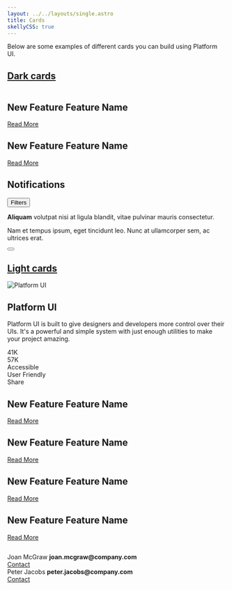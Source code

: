 ```yaml
---
layout: ../../layouts/single.astro
title: Cards
skellyCSS: true
---
```


Below are some examples of different cards you can build using Platform UI.

## [Dark cards](#dark-cards)

<div class="block-container tablet-up-2 lg-tablet-up-3 laptop-up-4 blocks p-2 cards" style="--skelly-color: var(--light-mid);">
    <div class="block">
        <div class="card p-0 rounded-3">
            <div class="flex flex--column h-100">
                <img class="flex--grow" src="https://cdn.pixabay.com/photo/2016/11/29/05/45/astronomy-1867616__340.jpg" alt=""/>
                <div class="background--black p-3">
                    <h2 class="text--size-md text--light-mid flex flex--column">
                        <span class="text--size-sm text--light">New Feature</span>
                        Feature Name
                    </h2>
                    <p class="skeleton" data-lines="4" role="presentation"></p>
                    <a href="#" class="text--skyblue border--color-transparent text-hover--lightblue text-underline--hover">Read More</a>
                </div>
            </div>
        </div>
    </div>
    <div class="block">
        <div class="card p-0 rounded-3">
            <div class="flex flex--column h-100">
                <img class="flex--grow" src="https://cdn.pixabay.com/photo/2011/12/14/12/21/orion-nebula-11107__340.jpg" alt=""/>
                <div class="background--black p-3">
                    <h2 class="text--size-md text--light-mid flex flex--column">
                        <span class="text--size-sm text--light">New Feature</span>
                        Feature Name
                    </h2>
                    <p class="skeleton" data-lines="4" role="presentation"></p>
                    <a href="#" class="text--skyblue border--color-transparent text-hover--lightblue text-underline--hover">Read More</a>
                </div>
            </div>
        </div>
    </div>
</div>

<section class="my-4">
    <div class="block-container tablet-up-2 blocks p-2 cards">
        <div class="block">
            <div class="card rounded-3 p-3 background--black">
                <div class="flex flex--justify-between border-b p-2 mb-3">
                    <h2 class="text--size-md text--light-mid">Notifications</h2>
                    <button class="button--plain text--light flex flex--align-center">
                        <i class="pi-users mr-1"></i>
                        Filters
                    </button>
                </div>
                <div class="flex flex--align-start flex--justify-between">
                    <div class="flex flex--align-start pr-3">
                        <div class="pos-rel pb-2 pr-2">
                            <div class="pill--circle-large background--base"></div>
                            <div class="pill--circle background--positive pos-abs pin-bottom pin-right border border--color-black border--width-3 flex--center-content">
                                <i class="pi-speech-bubble text--white text--size-sm"></i>
                            </div>
                        </div>
                        <div class="flex flex--column flex--grow ml-2">
                            <p class="text--light-mid">
                                <strong>Aliquam</strong> volutpat nisi at ligula blandit, vitae pulvinar mauris consectetur.
                            </p>
                            <p class="text--light">
                                Nam et tempus ipsum, eget tincidunt leo. Nunc at ullamcorper sem, ac ultrices erat.
                            </p>
                        </div>
                    </div>
                    <button class="button--plain text--size-2xs text--light flex p-2">
                        <i class="pi-circle-solid"></i>
                        <i class="pi-circle-solid px-1"></i>
                        <i class="pi-circle-solid"></i>
                    </button>
                </div>
            </div>
        </div>
    </div>
</section>

## [Light cards](#light-cards)

<section class="my-4 background--lavender px-3">
    <div class="block-container tablet-up-2 blocks p-2 cards">
        <div class="block rounded-3">
            <div class="rounded-3 p-0 pos-rel overflow-hidden background--light-purple">
                <div class="pos-rel pt-4">
                    <div class="background--white rounded-tl--3 rounded-tr--3">
                        <div class="pill--circle-large background--purple border border--color-white border--width-2 pos-abs pin-top pin-left mt-2 ml-2 p-2 flex--ccenter-content">
                            <img src="/images/platform-ui.svg" class="h-100" alt=" Platform UI"/>
                        </div>
                        <div class="pt-3 px-2 pb-2">
                            <h2 class="text--size-md mt-2 text--black">
                                <strong>Platform UI</strong>
                            </h2>
                            <p class="text--black">
                                Platform UI is built to give designers and developers more control over their UIs. It's a powerful and simple system with just enough utilities to make your project amazing.
                            </p>
                            <div class="flex">
                                <div class="flex flex--align-center text--base mr-3">
                                    <i class="pi-user-solid text--size-sm mr-1"></i>
                                    <span>41K</span>
                                </div>
                                <div class="flex flex--align-center text--base ml-3">
                                    <i class="pi-download-cloud text--size-sm mr-1"></i>
                                    <span>57K</span>
                                </div>
                            </div>
                            <div class="mt-3 flex">
                                <div class="pill mr-3">
                                    <i class="pi-universal-access mr-1"></i>
                                    Accessible
                                </div>
                                <div class="pill mr-3">
                                    <i class="pi-users mr-1"></i>
                                    User Friendly
                                </div>
                                <div class="pill mr-3">
                                    <i class="pi-share mr-1"></i>
                                    Share
                                </div>
                            </div>
                        </div>
                    </div>
                </div>
            </div>
        </div>
    </div>
</section>

<section class="my-4">
    <div class="block-container tablet-up-2 lg-tablet-up-3 laptop-up-4 blocks p-2 cards">
        <div class="block">
            <div class="card">
                <div class="flex flex--column h-100">
                    <img class="card__image flex--grow" src="https://cdn.pixabay.com/photo/2016/11/29/05/45/astronomy-1867616__340.jpg" alt=""/>
                    <div>
                        <h2 class="text--size-md flex flex--column">
                            <span class="text--size-sm">New Feature</span>
                            Feature Name
                        </h2>
                        <p class="skeleton" data-lines="4" role="presentation"></p>
                        <a href="#">Read More</a>
                    </div>
                </div>
            </div>
        </div>
        <div class="block">
            <div class="card">
                <div class="flex flex--column h-100">
                    <img class="card__image flex--grow" src="https://cdn.pixabay.com/photo/2011/12/14/12/21/orion-nebula-11107__340.jpg" alt=""/>
                    <div>
                        <h2 class="text--size-md flex flex--column">
                            <span class="text--size-sm">New Feature</span>
                            Feature Name
                        </h2>
                        <p class="skeleton" data-lines="4" role="presentation"></p>
                        <a href="#">Read More</a>
                    </div>
                </div>
            </div>
        </div>
    </div>
</section>

<section class="my-4">
    <div class="block-container tablet-up-2 lg-tablet-up-3 laptop-up-4 blocks p-2 cards">
        <div class="block">
            <div class="card rounded-3 p-2">
                <div class="flex flex--column h-100">
                    <img class="rounded-2 flex--grow" src="https://cdn.pixabay.com/photo/2016/11/29/05/45/astronomy-1867616__340.jpg" alt=""/>
                    <div class="py-3">
                        <h2 class="text--size-md flex flex--column">
                            <span class="text--size-sm">New Feature</span>
                            Feature Name
                        </h2>
                        <p class="skeleton" data-lines="4" role="presentation"></p>
                        <a href="#" >Read More</a>
                    </div>
                </div>
            </div>
        </div>
        <div class="block">
            <div class="card rounded-3 p-2">
                <div class="flex flex--column h-100">
                    <img class="rounded-2 flex--grow" src="https://cdn.pixabay.com/photo/2011/12/14/12/21/orion-nebula-11107__340.jpg" alt=""/>
                    <div class="py-3">
                        <h2 class="text--size-md flex flex--column">
                            <span class="text--size-sm">New Feature</span>
                            Feature Name
                        </h2>
                        <p class="skeleton" data-lines="4" role="presentation"></p>
                        <a href="#" >Read More</a>
                    </div>
                </div>
            </div>
        </div>
    </div>
</section>

<section class="my-4">
    <div class="block-container tablet-up-2 lg-tablet-up-3 laptop-up-4 blocks p-2 cards">
        <div class="block">
            <div class="card rounded-3 p-0">
                <div class="flex flex--column h-100">
                    <img class="flex--grow" src="https://cdn.pixabay.com/photo/2016/11/29/05/45/astronomy-1867616__340.jpg" alt=""/>
                    <div class="flex flex--align-start p-3">
                        <div class="pill--circle-large background--base"></div>
                        <div class="flex--grow ml-2">
                            <p class="skeleton" data-lines="3" role="presentation"></p>
                        </div>
                    </div>
                </div>
            </div>
        </div>
        <div class="block">
            <div class="card rounded-3 p-0">
                <div class="flex flex--column h-100">
                    <img class="flex--grow" src="https://cdn.pixabay.com/photo/2011/12/14/12/21/orion-nebula-11107__340.jpg" alt=""/>
                    <div class="flex flex--align-start p-3">
                        <div class="pill--circle-large background--base"></div>
                        <div class="flex--grow ml-2">
                            <p class="skeleton" data-lines="3" role="presentation"></p>
                        </div>
                    </div>
                </div>
            </div>
        </div>
    </div>
</section>

<section class="my-4">
    <div class="block-container tablet-up-2 blocks p-2 cards">
        <div class="block">
            <div class="card rounded-3 p-3">
                <div class="flex flex--align-center flex--justify-between">
                    <div class="flex flex--align-start">
                        <div class="pill--circle-large background--base"></div>
                        <div class="flex flex--column flex--grow ml-2">
                            <span>Joan McGraw</span>
                            <strong class="text--navy text--size-sm">joan.mcgraw@company.com</strong>
                        </div>
                    </div>
                    <a href="#" class="button button--med-blue">Contact</a>
                </div>
            </div>
        </div>
        <div class="block">
            <div class="card rounded-3 p-3">
                <div class="flex flex--align-center flex--justify-between">
                    <div class="flex flex--align-start">
                        <div class="pill--circle-large background--base"></div>
                        <div class="flex flex--column flex--grow ml-2">
                            <span>Peter Jacobs</span>
                            <strong class="text--navy text--size-sm">peter.jacobs@company.com</strong>
                        </div>
                    </div>
                    <a href="#" class="button button--med-blue">Contact</a>
                </div>
            </div>
        </div>
    </div>
</section>
